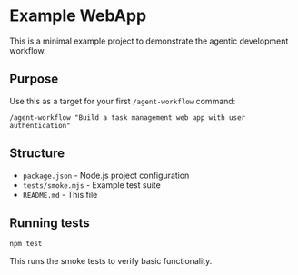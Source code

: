 # Example WebApp

This is a minimal example project to demonstrate the agentic development workflow.

## Purpose

Use this as a target for your first `/agent-workflow` command:

```
/agent-workflow "Build a task management web app with user authentication"
```

## Structure

- `package.json` - Node.js project configuration
- `tests/smoke.mjs` - Example test suite
- `README.md` - This file

## Running tests

```bash
npm test
```

This runs the smoke tests to verify basic functionality.